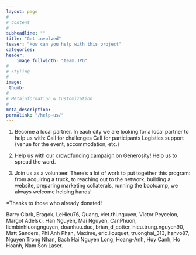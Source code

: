 ```yaml
---
layout: page
#
# Content
#
subheadline: ""
title: "Get involved"
teaser: "How can you help with this project"
categories:
header:
    image_fullwidth: "team.JPG"
#
# Styling
#
image:
 thumb:
#
# Metainformation & Customization
#
meta_description:
permalink: "/help-us/"
---
```


1) Become a local partner. In each city we are looking for a local partner to help us with: 
Call for challenges
Call for participants
Logistics support (venue for the event, accommodation, etc.)

2) Help us with our <a href="https://igg.me/at/1xYUqgXCs-8">crowdfunding campaign</a> on Generosity! Help us to spread the word.

3) Join us as a volunteer. There’s a lot of work to put together this program: from acquiring a truck, to reaching out to the network, building a website, preparing marketing collaterals, running the bootcamp, we always welcome helping hands!

=Thanks to those who already donated!

Barry Clark,
Eragok,
LeHieu76,
Quang,
viet.thi.nguyen,
Victor Peycelon,
Margot Adelski,
Han Nguyen,
Mai Nguyen,
CanPhuon,
liembinhluongnguyen,
doanhuu.duc,
brian_d_cotter,
hieu.trung.nguyen90,
Matt Sanders,
Phi Anh Phan,
Maxime,
eric.llouquet,
truonghai_313,
hanvo87,
Nguyen Trong Nhan,
Bach Hai Nguyen Long,
Hoang-Anh,
Huy Canh,
Ho Hoanh,
Nam Son Laser.









